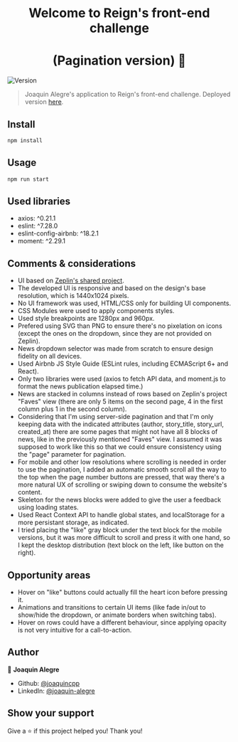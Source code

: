 <h1 align="center">Welcome to Reign's front-end challenge </h1>
<h1 align="center"> (Pagination version) 👋 </h1>
<p>
  <img alt="Version" src="https://img.shields.io/badge/version-0.1.0-blue.svg?cacheSeconds=2592000" />
</p>

> Joaquin Alegre's application to Reign's front-end challenge. Deployed version <a href="https://joaquin-alegre-reign-frontend-challenge-pagination.netlify.app/">here</a>.

## Install

```sh
npm install
```

## Usage

```sh
npm run start
```

## Used libraries

* axios: ^0.21.1
* eslint: ^7.28.0
* eslint-config-airbnb: ^18.2.1
* moment: ^2.29.1

## Comments & considerations

* UI based on <a href="https://zpl.io/2vJKgqQ">Zeplin's shared project</a>.
* The developed UI is responsive and based on the design's base resolution, which is 1440x1024 pixels.
* No UI framework was used, HTML/CSS only for building UI components.
* CSS Modules were used to apply components styles.
* Used style breakpoints are 1280px and 960px.
* Prefered using SVG than PNG to ensure there's no pixelation on icons (except the ones on the dropdown, since they are not provided on Zeplin).
* News dropdown selector was made from scratch to ensure design fidelity on all devices.
* Used Airbnb JS Style Guide (ESLint rules, including ECMAScript 6+ and React).
* Only two libraries were used (axios to fetch API data, and moment.js to format the news publication elapsed time.)
* News are stacked in columns instead of rows based on Zeplin's project "Faves" view (there are only 5 items on the second page, 4 in the first column plus 1 in the second column).
* Considering that I'm using server-side pagination and that I'm only keeping data with the indicated attributes (author, story_title, story_url, created_at) there are some pages that might not have all 8 blocks of news, like in the previously mentioned "Faves" view. I assumed it was supposed to work like this so that we could ensure consistency using the "page" parameter for pagination.
* For mobile and other low resolutions where scrolling is needed in order to use the pagination, I added an automatic smooth scroll all the way to the top when the page number buttons are pressed, that way there's a more natural UX of scrolling or swiping down to consume the website's content.
* Skeleton for the news blocks were added to give the user a feedback using loading states.
* Used React Context API to handle global states, and localStorage for a more persistant storage, as indicated.
* I tried placing the "like" gray block under the text block for the mobile versions, but it was more difficult to scroll and press it with one hand, so I kept the desktop distribution (text block on the left, like button on the right).

## Opportunity areas

* Hover on "like" buttons could actually fill the heart icon before pressing it.
* Animations and transitions to certain UI items (like fade in/out to show/hide the dropdown, or animate borders when switching tabs).
* Hover on rows could have a different behaviour, since applying opacity is not very intuitive for a call-to-action. 

## Author

👤 **Joaquin Alegre**

* Github: [@joaquincpp](https://github.com/joaquincpp)
* LinkedIn: [@joaquin-alegre](https://linkedin.com/in/joaquin-alegre)

## Show your support

Give a ⭐️ if this project helped you! Thank you!